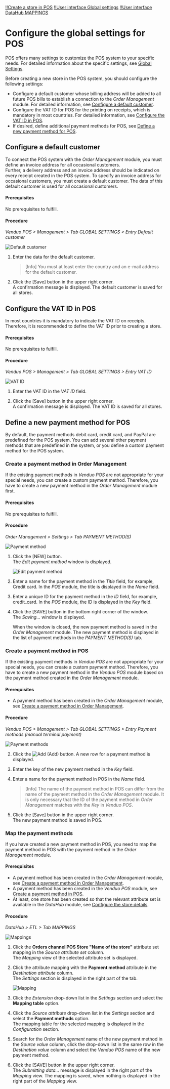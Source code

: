 [!!Create a store in POS](./06_CreateStore.md)
[!!User interface Global settings](../UserInterface/02a_GlobalSettings.md)
[!!User interface DataHub MAPPINGS](../../DataHub/UserInterface/02a_Mappings.md)


# Configure the global settings for POS

POS offers many settings to customize the POS system to your specific needs. For detailed information about the specific settings, see [Global Settings](../UserInterface/02a_GlobalSettings.md).

Before creating a new store in the POS system, you should configure the following settings:

- Configure a default customer whose billing address will be added to all future POS bills to establish a connection to the *Order Management* module. For detailed information, see [Configure a default customer](#configure-a-default-customer).
- Configure the VAT ID for POS for the printing on receipts, which is mandatory in most countries. For detailed information, see [Configure the VAT ID in POS](#configure-the-vat-id-in-pos).
- If desired, define additional payment methods for POS, see [Define a new payment method for POS](#define-a-new-payment-method-for-pos).


## Configure a default customer

To connect the POS system with the *Order Management* module, you must define an invoice address for all occasional customers.   
Further, a delivery address and an invoice address should be indicated on every receipt created in the POS system. To specify an invoice address for occasional customers, you must create a default customer. The data of this default customer is used for all occasional customers.

#### Prerequisites

No prerequisites to fulfill.

#### Procedure

*Venduo POS > Management > Tab GLOBAL SETTINGS > Entry Default customer*

![Default customer](../../Assets/Screenshots/POS/Management/GlobalSettings/DefaultCustomer.png "[Default customer]")

1. Enter the data for the default customer.

    > [Info] You must at least enter the country and an e-mail address for the default customer.

2. Click the [Save] button in the upper right corner.   
    A confirmation message is displayed. The default customer is saved for all stores.



## Configure the VAT ID in POS

In most countries it is mandatory to indicate the VAT ID on receipts. Therefore, it is recommended to define the VAT ID prior to creating a store.

#### Prerequisites

No prerequisites to fulfill.

#### Procedure

*Venduo POS > Management > Tab GLOBAL SETTINGS > Entry VAT ID*

![VAT ID](../../Assets/Screenshots/POS/Management/GlobalSettings/VATID.png "[VAT ID]")

1. Enter the VAT ID in the *VAT ID* field.

3. Click the [Save] button in the upper right corner.   
    A confirmation message is displayed. The VAT ID is saved for all stores.



## Define a new payment method for POS

By default, the payment methods debit card, credit card, and PayPal are predefined for the POS system. You can add several other payment methods that are predefined in the system, or you define a custom payment method for the POS system.

### Create a payment method in Order Management

If the existing payment methods in *Venduo POS* are not appropriate for your special needs, you can create a custom payment method. Therefore, you have to create a new payment method in the *Order Management* module first.

#### Prerequisites

No prerequisites to fulfill.

#### Procedure

*Order Management > Settings > Tab PAYMENT METHOD(S)*

![Payment method](../../Assets/Screenshots/RetailSuiteFaktBase/Settings/PaymentMethods/PaymentMethods.png "[Payment methods]")

1. Click the [NEW] button.   
    The *Edit payment method* window is displayed.

    ![Edit payment method](../../Assets/Screenshots/RetailSuiteFaktBase/Settings/PaymentMethods/EditPaymentMethod.png "[Edit payment method]")

2. Enter a name for the payment method in the *Title* field, for example, Credit card. In the *POS* module, the title is displayed in the *Name* field.  

3. Enter a unique ID for the payment method in the *ID* field, for example, credit_card. In the *POS* module, the ID is displayed in the *Key* field.  

4. Click the [SAVE] button in the bottom right corner of the window.   
    The *Saving...* window is displayed.

    When the window is closed, the new payment method is saved in the *Order Management* module. The new payment method is displayed in the list of payment methods in the *PAYMENT METHOD(S)* tab.


### Create a payment method in POS

If the existing payment methods in *Venduo POS* are not appropriate for your special needs, you can create a custom payment method. Therefore, you have to create a new payment method in the *Venduo POS* module based on the payment method created in the *Order Management* module.

#### Prerequisites

- A payment method has been created in the *Order Management* module, see [Create a payment method in Order Management](#create-a-payment-method-in-order-management).


#### Procedure

*Venduo POS > Management > Tab GLOBAL SETTINGS > Entry Payment methods (manual terminal payment)*

![Payment methods](../../Assets/Screenshots/POS/Management/GlobalSettings/PaymentMethods.png "[Payment methods]")

2. Click the ![Add](../../Assets/Icons/Plus04.png "[Add]") (Add) button.
    A new row for a payment method is displayed.

3. Enter the key of the new payment method in the *Key* field.

4. Enter a name for the payment method in POS in the *Name* field.   

    > [Info] The name of the payment method in POS can differ from the name of the payment method in the *Order Management* module. It is only necessary that the ID of the payment method in *Order Management* matches with the *Key* in *Venduo POS*.

5. Click the [Save] button in the upper right corner.   
    The new payment method is saved in POS.



### Map the payment methods

If you have created a new payment method in POS, you need to map the payment method in POS with the payment method in the *Order Management* module.

<!---Ist das überhaupt noch relevant??, Payment method in Attribute set **Order channel POS Store "Name of the store"** nicht vorhanden-->

#### Prerequisites

- A payment method has been created in the *Order Management* module, see [Create a payment method in Order Management](#create-a-payment-method-in-order-management).
- A payment method has been created in the *Venduo POS* module, see [Create a payment method in POS](#create-a-payment-method-in-pos).
- At least, one store has been created so that the relevant attribute set is available in the *DataHub* module, see [Configure the store details](./06_CreateStore.md#configure-the-store-details).

#### Procedure

*DataHub > ETL > Tab MAPPINGS*

![Mappings](../../Assets/Screenshots/DataHub/Settings/ETL/AttributeSetMappings.png "[Mappings]")

1. Click the **Orders channel POS Store "Name of the store"** attribute set mapping in the *Source attribute set* column.   
    The *Mapping* view of the selected attribute set is displayed.

2. Click the attribute mapping with the **Payment method** attribute in the *Destination attribute* column.   
    The *Settings* section is displayed in the right part of the tab.

    ![Mapping](../../Assets/Screenshots/POS/Management/GlobalSettings/PaymentMethodMapping.png "[Mapping]")

3. Click the *Extension* drop-down list in the *Settings* section and select the **Mapping table** option.

4. Click the *Source attribute* drop-down list in the *Settings* section and select the **Payment methods** option.   
    The mapping table for the selected mapping is displayed in the *Configuration* section.

5. Search for the *Order Management* name of the new payment method in the *Source value* column, click the drop-down list in the same row in the *Destination value* column and select the *Venduo POS* name of the new payment method.

6. Click the [SAVE] button in the upper right corner.   
    The *Submitting data...* message is displayed in the right part of the *Mapping* view. The mapping is saved, when nothing is displayed in the right part of the *Mapping* view.
